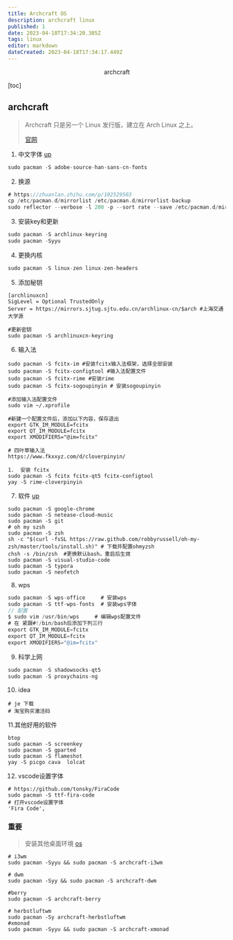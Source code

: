 ```yaml
---
title: Archcraft OS
description: archcraft linux
published: 1
date: 2023-04-18T17:34:20.305Z
tags: linux
editor: markdown
dateCreated: 2023-04-18T17:34:17.449Z
---
```


<center>archcraft</center>





[toc]





## archcraft

> Archcraft 只是另一个 Linux 发行版，建立在 Arch Linux 之上。
>
> [官网](https://archcraft.io/index.html)





1. 中文字体  [up](https://zhuanlan.zhihu.com/p/511682089)

```go
sudo pacman -S adobe-source-han-sans-cn-fonts
```



2. 换源

```go
# https://zhuanlan.zhihu.com/p/102529503
cp /etc/pacman.d/mirrorlist /etc/pacman.d/mirrorlist-backup
sudo reflector --verbose -l 200 -p --sort rate --save /etc/pacman.d/mirrorlist
```



3. 安装key和更新

```go
sudo pacman -S archlinux-keyring
sudo pacman -Syyu
```



4. 更换内核

```go
sudo pacman -S linux-zen linux-zen-headers
```



5. 添加秘钥

```shell
[archlinuxcn]
SigLevel = Optional TrustedOnly
Server = https://mirrors.sjtug.sjtu.edu.cn/archlinux-cn/$arch #上海交通大学源

#更新密钥
sudo pacman -S archlinuxcn-keyring
```



6. 输入法

```shell
sudo pacman -S fcitx-im #安装fcitx输入法框架，选择全部安装
sudo pacman -S fcitx-configtool #输入法配置文件
sudo pacman -S fcitx-rime #安装rime
sudo pacman -S fcitx-sogoupinyin # 安装sogoupinyin

#添加输入法配置文件
sudo vim ~/.xprofile

#新建一个配置文件后，添加以下内容，保存退出
export GTK_IM_MODULE=fcitx
export QT_IM_MODULE=fcitx
export XMODIFIERS="@im=fcitx"

# 四叶草输入法
https://www.fkxxyz.com/d/cloverpinyin/

1.  安装 fcitx 
sudo pacman -S fcitx fcitx-qt5 fcitx-configtool
yay -S rime-cloverpinyin
```



7. 软件 [up](https://linux265.com/news/3544.html)

```shell
sudo pacman -S google-chrome  
sudo pacman -S netease-cloud-music
sudo pacman -S git
# oh my szsh
sudo pacman -S zsh
sh -c "$(curl -fsSL https://raw.github.com/robbyrussell/oh-my-zsh/master/tools/install.sh)" # 下载并配置ohmyzsh
chsh -s /bin/zsh  #更换默认bash，重启后生效
sudo pacman -S visual-studio-code
sudo pacman -S typora
sudo pacman -S neofetch
```



8. wps

```go
sudo pacman -S wps-office     # 安装wps
sudo pacman -S ttf-wps-fonts  # 安装wps字体
// 配置
$ sudo vim /usr/bin/wps     # 编辑wps配置文件
# 在 紧跟#!/bin/bash后添加下列三行
export GTK_IM_MODULE=fcitx
export QT_IM_MODULE=fcitx
export XMODIFIERS="@im=fcitx"
```



9. 科学上网

```go
sudo pacman -S shadowsocks-qt5
sudo pacman -S proxychains-ng
```



10. idea

```shell
# je 下载
# 淘宝购买激活码
```

11.其他好用的软件

```shell
btop 
sudo pacman -S screenkey
sudo pacman -S gparted 
sudo pacman -S flameshot  
yay -S picgo cava  lolcat
```

12. vscode设置字体

```shell
# https://github.com/tonsky/FiraCode
sudo pacman -S ttf-fira-code
# 打开vscode设置字体
'Fira Code',
```



### 重要

> 安装其他桌面环境 [os](https://archcraft.io/gallery.html)

```shell
# i3wm 
sudo pacman -Syyu && sudo pacman -S archcraft-i3wm

# dwm 
sudo pacman -Syy && sudo pacman -S archcraft-dwm

#berry
sudo pacman -S archcraft-berry

# herbstluftwm
sudo pacman -Sy archcraft-herbstluftwm
#xmonad
sudo pacman -Syyu && sudo pacman -S archcraft-xmonad
```













